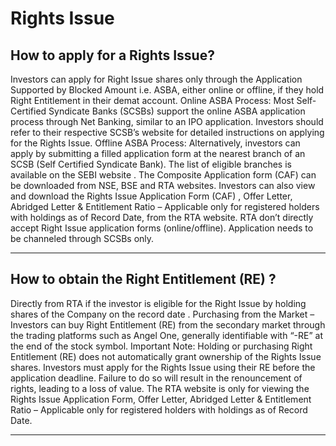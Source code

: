 # Rights Issue

## How to apply for a Rights Issue?

Investors can apply for Right Issue shares only through the Application Supported by Blocked Amount i.e. ASBA, either online or offline, if they hold
Right Entitlement
in their demat account.
Online ASBA Process:
Most Self-Certified Syndicate Banks (SCSBs) support the online ASBA application process through Net Banking, similar to an IPO application. Investors should refer to their respective SCSB’s website for detailed instructions on applying for the Rights Issue.
Offline ASBA Process:
Alternatively, investors can apply by submitting a filled application form
at the nearest branch of an SCSB (Self Certified Syndicate Bank). The list of eligible branches is available on the
SEBI website
.
The Composite Application form
(CAF) can be downloaded from
NSE, BSE
and
RTA
websites.
Investors can also view and download the Rights Issue Application Form
(CAF)
, Offer Letter,
Abridged Letter & Entitlement Ratio
– Applicable only for registered holders with holdings as of Record Date, from the RTA website. RTA don’t directly accept Right Issue application forms (online/offline). Application needs to be channeled through SCSBs only.

---

## How to obtain the Right Entitlement (RE) ?

Directly from RTA
if the investor is eligible for the Right Issue by holding shares of the Company on
the record date
.
Purchasing from the Market
– Investors can buy Right Entitlement (RE) from the secondary market through the trading platforms such as Angel One, generally identifiable with “-RE” at the end of the stock symbol.
Important Note:
Holding or purchasing Right Entitlement (RE) does not automatically grant ownership of the Rights Issue shares. Investors must apply for the Rights Issue using their RE before the application deadline. Failure to do so will result in the renouncement of rights, leading to a loss of value.
The RTA website is only for viewing the Rights Issue Application Form, Offer Letter, Abridged Letter & Entitlement Ratio – Applicable only for registered holders with holdings as of Record Date.

---

